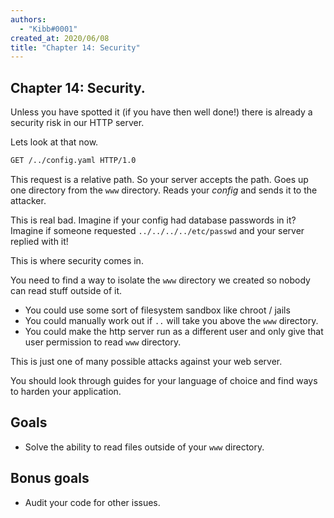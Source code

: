 ```yaml
---
authors:
  - "Kibb#0001"
created_at: 2020/06/08
title: "Chapter 14: Security"
---
```


## Chapter 14: Security.

Unless you have spotted it (if you have then well done!) there is already a security risk in our HTTP server.

Lets look at that now.

```txt
GET /../config.yaml HTTP/1.0

```

This request is a relative path. So your server accepts the path. Goes up one directory from the `www` directory.
Reads your _config_ and sends it to the attacker.

This is real bad. Imagine if your config had database passwords in it?
Imagine if someone requested `../../../../etc/passwd` and your server replied with it!

This is where security comes in.

You need to find a way to isolate the `www` directory we created so nobody can read stuff outside of it.

- You could use some sort of filesystem sandbox like chroot / jails
- You could manually work out if `..` will take you above the `www` directory.
- You could make the http server run as a different user and only give that user permission to read `www` directory.

This is just one of many possible attacks against your web server.

You should look through guides for your language of choice and find ways to harden your application.

## Goals

- Solve the ability to read files outside of your `www` directory.

## Bonus goals

- Audit your code for other issues.
